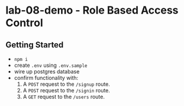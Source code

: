 # lab-08-demo - Role Based Access Control


## Getting Started

- `npm i`
- create `.env` using `.env.sample`
- wire up postgres database
- confirm functionality with:
  1. A `POST` request to the `/signup` route.
  1. A `POST` request to the `/signin` route.
  1. A `GET` request to the `/users` route. 
